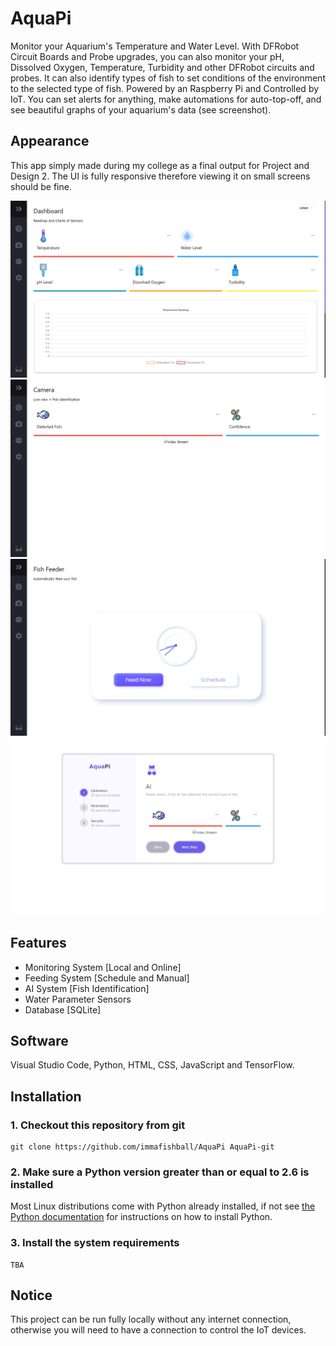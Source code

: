 # AquaPi

Monitor your Aquarium's Temperature and Water Level. With DFRobot Circuit Boards and Probe upgrades, you can also monitor your pH, Dissolved Oxygen, Temperature, Turbidity and other DFRobot circuits and probes. It can also identify types of fish to set conditions of the environment to the selected type of fish.
Powered by an Raspberry Pi and Controlled by IoT. You can set alerts for anything, make automations for auto-top-off, and see beautiful graphs of your aquarium's data (see screenshot).

## Appearance

This app simply made during my college as a final output for Project and Design 2. The UI is fully responsive therefore viewing it on small screens should be fine.

![Overview](./Overview.png)
![Camera](./Camera.png)
![Feeder](./Feeder.png)
![Information](./Setup.png)

## Features

- Monitoring System [Local and Online]
- Feeding System [Schedule and Manual]
- AI System [Fish Identification]
- Water Parameter Sensors
- Database [SQLite]

## Software

Visual Studio Code, Python, HTML, CSS, JavaScript and TensorFlow.

## Installation

### 1. Checkout this repository from git

    git clone https://github.com/immafishball/AquaPi AquaPi-git

### 2. Make sure a Python version greater than or equal to 2.6 is installed

Most Linux distributions come with Python already installed, if not see [the Python documentation](http://docs.python.org/2.7/using/index.html) for instructions on how to install Python.

### 3. Install the system requirements

    TBA

## Notice

This project can be run fully locally without any internet connection, otherwise you will need to have a connection to control the IoT devices.
